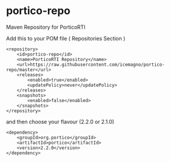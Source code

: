 # portico-repo
Maven Repository for PorticoRTI


Add this to your POM file ( Repositories Section )
```
<repository>
	<id>portico-repo</id>
	<name>PorticoRTI Repository</name>
	<url>https://raw.githubusercontent.com/icemagno/portico-repo/master</url>
	<releases>
	    <enabled>true</enabled>
	    <updatePolicy>never</updatePolicy>
	</releases>
	<snapshots>
	    <enabled>false</enabled>
	</snapshots>
</repository>		
```    
and then choose your flavour (2.2.0 or 2.1.0)
```
<dependency>
	<groupId>org.portico</groupId>
	<artifactId>portico</artifactId>
	<version>2.2.0</version>
</dependency> 
```
